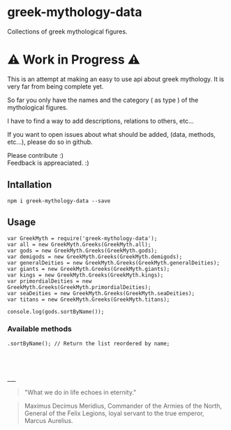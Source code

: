 # greek-mythology-data

Collections of greek mythological figures.

# ⚠️ Work in Progress ⚠️

This is an attempt at making an easy to use api about greek mythology. It is very far from being complete yet.

So far you only have the names and the category ( as type ) of the mythological figures.

I have to find a way to add descriptions, relations to others, etc...

If you want to open issues about what should be added, (data, methods, etc...), please do so in github.

Please contribute :)  
Feedback is appreaciated. :)


## Intallation

```
npm i greek-mythology-data --save
```

## Usage

```
var GreekMyth = require('greek-mythology-data');
var all = new GreekMyth.Greeks(GreekMyth.all);
var gods = new GreekMyth.Greeks(GreekMyth.gods);
var demigods = new GreekMyth.Greeks(GreekMyth.demigods);
var generalDeities = new GreekMyth.Greeks(GreekMyth.generalDeities);
var giants = new GreekMyth.Greeks(GreekMyth.giants);
var kings = new GreekMyth.Greeks(GreekMyth.kings);
var primordialDeities = new GreekMyth.Greeks(GreekMyth.primordialDeities);
var seaDeities = new GreekMyth.Greeks(GreekMyth.seaDeities);
var titans = new GreekMyth.Greeks(GreekMyth.titans);
  
console.log(gods.sortByName());
```

### Available methods
```
.sortByName(); // Return the list reordered by name;
```
<br>
<br>
<br>  
___  
  
  
> "What we do in life echoes in eternity."

> Maximus Decimus Meridius, Commander of the Armies of the North, General of the Felix Legions, loyal servant to the true emperor, Marcus Aurelius.


